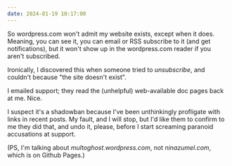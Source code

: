 ```yaml
---
date: 2024-01-19 10:17:00
---
```


So wordpress.com won't admit my website exists, except when it does. Meaning, you can see it, you can email or RSS subscribe to it (and get notifications), but it won't show up in the wordpress.com reader if you aren't subscribed.

Ironically, I discovered this when someone tried to *unsubscribe*, and couldn't because "the site doesn't exist". 

I emailed support; they read the (unhelpful) web-available doc pages back at me. Nice.

I suspect it's a shadowban because I've been unthinkingly profligate with links in recent posts. My fault, and I will stop, but I'd like them to confirm to me they did that, and undo it, please, before I start screaming paranoid accusations at support.

(PS, I'm talking about *multoghost.wordpress.com*, not *ninazumel.com*, which is on Github Pages.)
